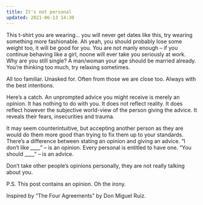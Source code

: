 ```yaml
---
title: It's not personal
updated: 2021-06-13 14:30
---
```


This t-shirt you are wearing… you will never get dates like this, try wearing something more fashionable. Ah yeah, you should probably lose some weight too, it will be good for you. You are not manly enough – if you continue behaving like a girl, noone will ever take you seriously at work. Why are you still single? A man/woman your age should be married already. You’re thinking too much, try relaxing sometimes.

All too familiar. Unasked for. Often from those we are close too. Always with the best intentions.

Here’s a catch. An unprompted advice you might receive is merely an opinion. It has nothing to do with you. It does not reflect reality. It does reflect however the subjective world-view of the person giving the advice. It reveals their fears, insecurities and trauma.

It may seem counterintuitive, but accepting another person as they are would do them more good than trying to fix them up to your standards. There’s a difference between stating an opinion and giving an advice. “I don’t like _\_\_\_” –  is an opinion. Every personal is entitled to have one. “You should _\_\_\_” – is an advice.

Don’t take other people’s opinions personally, they are not really talking about you.

P.S. This post contains an opinion. Oh the irony.

Inspired by “The Four Agreements” by Don Miguel Ruiz.
